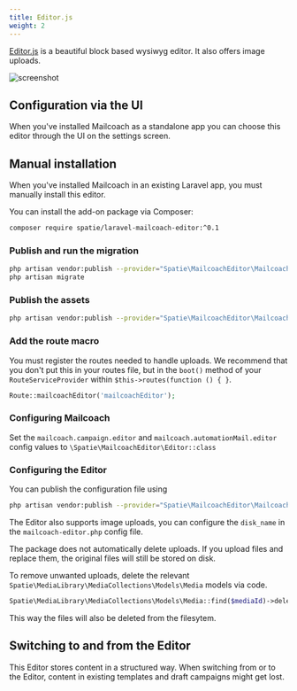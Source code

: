 ```yaml
---
title: Editor.js
weight: 2
---
```


[Editor.js](https://editorjs.io) is a beautiful block based wysiwyg editor. It also offers image uploads.

![screenshot](/images/docs/v6/editors/editor-js.png)


## Configuration via the UI

When you've installed Mailcoach as a standalone app you can choose this editor through the UI on the settings screen.

## Manual installation

When you've installed Mailcoach in an existing Laravel app, you must manually install this editor.

You can install the add-on package via Composer:

```bash
composer require spatie/laravel-mailcoach-editor:^0.1
```

### Publish and run the migration

```bash
php artisan vendor:publish --provider="Spatie\MailcoachEditor\MailcoachEditorServiceProvider" --tag="mailcoach-editor-migrations"
php artisan migrate
```

### Publish the assets

```bash
php artisan vendor:publish --provider="Spatie\MailcoachEditor\MailcoachEditorServiceProvider" --tag="mailcoach-editor-assets"
```

### Add the route macro

You must register the routes needed to handle uploads. We recommend that you don't put this in your routes file, but in the `boot()` method of your `RouteServiceProvider` within `$this->routes(function () { }`.

```php
Route::mailcoachEditor('mailcoachEditor');
```

### Configuring Mailcoach

Set the `mailcoach.campaign.editor` and `mailcoach.automationMail.editor` config values to `\Spatie\MailcoachEditor\Editor::class`

### Configuring the Editor

You can publish the configuration file using

```bash
php artisan vendor:publish --provider="Spatie\MailcoachEditor\MailcoachEditorServiceProvider" --tag="mailcoach-editor-config"
```

The Editor also supports image uploads, you can configure the `disk_name` in the `mailcoach-editor.php` config file.

The package does not automatically delete uploads. If you upload files and replace them, the original files will still be stored on disk.

To remove unwanted uploads, delete the relevant `Spatie\MediaLibrary\MediaCollections\Models\Media` models via code.

```php
Spatie\MediaLibrary\MediaCollections\Models\Media::find($mediaId)->delete();
```

This way the files will also be deleted from the filesytem.

## Switching to and from the Editor

This Editor stores content in a structured way. When switching from or to the Editor, content in existing templates and draft campaigns might get lost.
